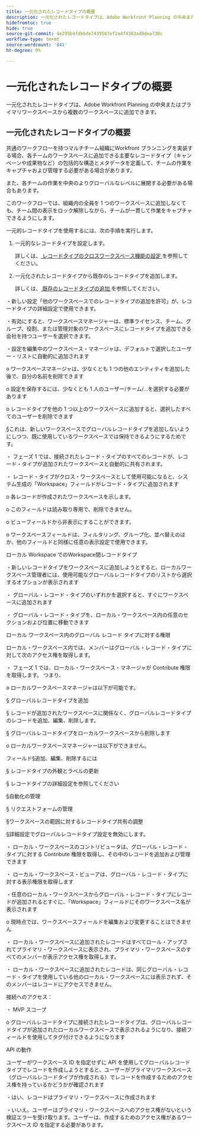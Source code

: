 ```yaml
---
title: 一元化されたレコードタイプの概要
description: 一元化されたレコードタイプは、Adobe Workfront Planning の中央またはプライマリワークスペースから複数のワークスペースに追加できます。
hidefromtoc: true
hide: true
source-git-commit: 4e295b4fdbbde7439567ef2a4f4383ad8dea738c
workflow-type: tm+mt
source-wordcount: '841'
ht-degree: 0%

---
```


<!-- add these to the metadata, when making this public: 

feature: Workfront Planning
role: User, Admin
author: Alina
recommendations: noDisplay, noCatalog
-->

# 一元化されたレコードタイプの概要


一元化されたレコードタイプは、Adobe Workfront Planning の中央またはプライマリワークスペースから複数のワークスペースに追加できます。

## 一元化されたレコードタイプの概要

共通のワークフローを持つマルチチーム組織にWorkfront プランニングを実装する場合、各チームのワークスペースに追加できる主要なレコードタイプ（キャンペーンや成果物など）の包括的な構造とメタデータを定義して、チームの作業をキャプチャおよび管理する必要がある場合があります。

また、各チームの作業を中央のよりグローバルなレベルに展開する必要がある場合もあります。

このワークフローでは、組織内の全員を 1 つのワークスペースに追加しなくても、チーム間の表示をロック解除しながら、チームが一貫して作業をキャプチャできるようにします。

一元的レコードタイプを使用するには、次の手順を実行します。

1. 一元的なレコードタイプを設定します。

   詳しくは、[ レコードタイプのクロスワークスペース機能の設定 ](/help/quicksilver/planning/architecture/configure-record-type-cross-workspace-capabilities.md) を参照してください。
1. 一元化されたレコードタイプから既存のレコードタイプを追加します。

   詳しくは、[ 既存のレコードタイプの追加 ](/help/quicksilver/planning/architecture/add-cross-workspace-record-types.md) を参照してください。




・新しい設定「他のワークスペースでのレコードタイプの追加を許可」が、レコードタイプの詳細設定で使用できます。

・有効にすると、ワークスペースマネージャーは、標準ライセンス、チーム、グループ、役割、または管理対象のワークスペースにレコードタイプを追加できる会社を持つユーザーを選択できます。

・設定を編集中のワークスペース・マネージャは、デフォルトで選択したユーザー・リストに自動的に追加されます

o ワークスペースマネージャは、少なくとも 1 つの他のエンティティを追加した後で、自分の名前を削除できます

o 設定を保存するには、少なくとも 1 人のユーザー/チーム/...を選択する必要があります

o レコードタイプを他の 1 つ以上のワークスペースに追加すると、選択したすべてのユーザーを削除できます

§これは、新しいワークスペースでグローバルレコードタイプを追加しないようにしつつ、既に使用しているワークスペースでは保持できるようにするためです。

・ フェーズ 1 では、接続されたレコード・タイプのすべてのレコードが、レコード・タイプが追加されたワークスペースと自動的に共有されます。

・ レコード・タイプがクロス・ワークスペースとして使用可能になると、システム生成の「Workspace」フィールドがレコード・タイプに追加されます

o 各レコードが作成されたワークスペースを示します。

o このフィールドは読み取り専用で、削除できません。

o ビューフィールドから非表示にすることができます。

o ワークスペースフィールドは、フィルタリング、グループ化、並べ替えのほか、他のフィールドと同様に任意の表示設定で使用できます。


ローカル Workspace でのWorkspace間レコードタイプ

・新しいレコードタイプをワークスペースに追加しようとすると、ローカルワークスペース管理者には、使用可能なグローバルレコードタイプのリストから選択するオプションが表示されます

・ グローバル・レコード・タイプのいずれかを選択すると、すぐにワークスペースに追加されます

・ グローバル・レコード・タイプを、ローカル・ワークスペース内の任意のセクションおよび位置に移動できます


ローカル ワークスペース内のグローバル レコード タイプに対する権限

ローカル・ワークスペース内では、メンバーはグローバル・レコード・タイプに対して次のアクセス権を取得します。

・ フェーズ 1 では、ローカル・ワークスペース・マネージャが Contribute 権限を取得します。 つまり、

o ローカルワークスペースマネージャは以下が可能です。

§ グローバルレコードタイプを追加

§ レコードが追加されたワークスペースに関係なく、グローバルレコードタイプのレコードを追加、編集、削除します。

§ グローバルレコードタイプをローカルワークスペースから削除します

o ローカルワークスペースマネージャーは以下ができません。

フィールド§追加、編集、削除するには

§ レコードタイプの外観とラベルの更新

§ レコードタイプの詳細設定を参照してください

§自動化の管理

§ リクエストフォームの管理

§ワークスペースの範囲に対するレコードタイプ共有の調整

§詳細設定でグローバルレコードタイプ設定を無効にします。

・ ローカル・ワークスペースのコントリビュータは、グローバル・レコード・タイプに対する Contribute 権限を取得し、その中のレコードを追加および管理できます

・ ローカル・ワークスペース・ビューアは、グローバル・レコード・タイプに対する表示権限を取得します

・任意のローカル・ワークスペースからグローバル・レコード・タイプにレコードが追加されるとすぐに、「Workspace」フィールドにそのワークスペース名が表示されます

o 現時点では、ワークスペースフィールドを編集および変更することはできません

・ ローカル・ワークスペースに追加されたレコードはすべてロール・アップされてプライマリ・ワークスペースに表示され、プライマリ・ワークスペースのすべてのメンバーが表示アクセス権を取得します。

・ ローカル・ワークスペースに追加されたレコードは、同じグローバル・レコード・タイプを使用している他のローカル・ワークスペースには表示されず、そのメンバーはレコードにアクセスできません。



接続へのアクセス：

・ MVP スコープ

o グローバルレコードタイプに接続されたレコードタイプは、グローバルレコードタイプが追加されたローカルワークスペースで表示されるようになり、接続フィールドを使用してタグ付けできるようになります


API の動作

ユーザーがワークスペース ID を指定せずに API を使用してグローバルレコードタイプでレコードを作成しようとすると、ユーザーがプライマリワークスペース（グローバルレコードタイプが作成される）でレコードを作成するためのアクセス権を持っているかどうかが確認されます

・はい、レコードはプライマリ・ワークスペースに作成されます

・いいえ。ユーザーはプライマリ・ワークスペースへのアクセス権がないという検証エラーを受け取ります。ユーザーは、作成するためのアクセス権があるワークスペース ID を指定する必要があります。